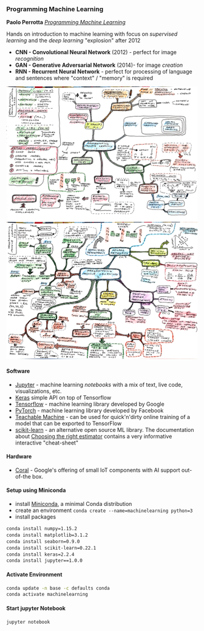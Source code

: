 ### Programming Machine Learning

**Paolo Perrotta** [*Programming Machine Learning*](https://pragprog.com/titles/pplearn/programming-machine-learning/)

Hands on introduction to machine learning with focus on *supervised learning* and the *deep learning* "explosion" after 2012

* **CNN - Convolutional Neural Network** (2012) - perfect for image *recognition*
* **GAN - Generative Adversarial Network** (2014)- for image *creation*
* **RNN - Recurrent Neural Network** - perfect for processing of language and sentences where "context" / "memory" is required

[![Programming Machine Learning - 1](machine-learning-2020_1.jpg "Programming Machine Learning - 1")](machine-learning-2020_1.jpg)
[![Programming Machine Learning - 2](machine-learning-2020_2.jpg "Programming Machine Learning - 2")](machine-learning-2020_2.jpg)

#### Software

* [Jupyter](https://jupyter.org/) - machine learning *notebooks* with a mix of text, live code, visualizations, etc.
* [Keras](https://keras.io/) simple API on top of Tensorflow
* [Tensorflow](https://www.tensorflow.org/) - machine learning library  developed by Google
* [PyTorch](https://pytorch.org/) - machine learning library  developed by Facebook
* [Teachable Machine](https://teachablemachine.withgoogle.com/) - can be used for quick'n'dirty online training of a model that can be exported to TensorFlow
* [scikit-learn](https://scikit-learn.org) - an alternative open source ML library. The documentation about [Choosing the right estimator](https://scikit-learn.org/stable/tutorial/machine_learning_map/index.html#ml-map) contains a very informative interactive "cheat-sheet"

#### Hardware

* [Coral](https://www.coral.ai/) - Google's offering of small IoT components with AI support out-of-the box.

#### Setup using Miniconda

* install [Miniconda](https://docs.conda.io/en/latest/miniconda.html), a minimal Conda distribution
* create an environment `conda create --name=machinelearning python=3`
* install packages
```bash
conda install numpy=1.15.2
conda install matplotlib=3.1.2
conda install seaborn=0.9.0
conda install scikit-learn=0.22.1
conda install keras=2.2.4
conda install jupyter==1.0.0
```

#### Activate Environment

```bash
conda update -n base -c defaults conda
conda activate machinelearning
```

#### Start jupyter Notebook

`jupyter notebook`
